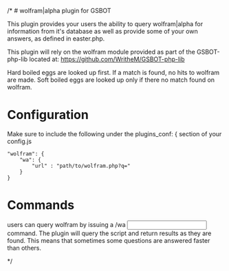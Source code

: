 /* # wolfram|alpha plugin for GSBOT

This plugin provides your users the ability to query wolfram|alpha for information from it's database as well as provide some of your own answers, as defined in easter.php.

This plugin will rely on the wolfram module provided as part of the GSBOT-php-lib located at: https://github.com/WritheM/GSBOT-php-lib

Hard boiled eggs are looked up first. If a match is found, no hits to wolfram are made.
Soft boiled eggs are looked up only if there no match found on wolfram. 

# Configuration

Make sure to include the following under the plugins_conf: { section of your config.js

    "wolfram": {
        "wa": {
            "url" : "path/to/wolfram.php?q="
        }
    }
    
# Commands

users can query wolfram by issuing a /wa <input> command. The plugin will query the script and return results as they are found. This means that sometimes some questions are answered faster than others.

*/